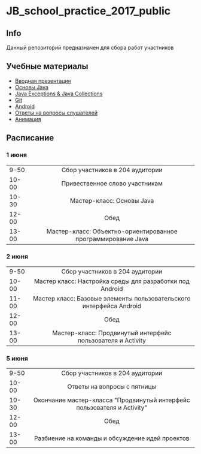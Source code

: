 # JB_school_practice_2017_public

## Info

Данный репозиторий предназначен для сбора работ участников

## Учебные материалы

* [Вводная презентация](https://docs.google.com/presentation/d/1X63gRQO5jpoAVUj6iQeyWCVytaTu4NZO-DtaBtK1Rug/edit?usp=sharing)
* [Основы Java](https://docs.google.com/presentation/d/1Rg7Ixci_gvZJyqN-XHxtfjmYHN0Z0BVveWavDSBwk3w/edit?usp=sharing)
* [Java Exceptions & Java Collections](https://docs.google.com/presentation/d/1-I4j3ZiIdxe8B99IMDKPI3rChSW4daif9IctAHyZKnM/edit?usp=sharing)
* [Git](https://docs.google.com/presentation/d/10VyLtGyOv9pO_GNF3B-9rLK2_QnBHRm-EanDm0ON6k4/edit?usp=sharing)
* [Android](https://docs.google.com/presentation/d/1a4CyT6orEOD_InXQXzLK-QqyuYB_gaJF8kZQw81KZGE/edit?usp=sharing)
* [Ответы на вопросы слушателей](https://docs.google.com/presentation/d/1_jDV1UOhmaTFUciCljty3_xLlb0zqVodXj7q9kVMk3w/edit?usp=sharing)
* [Анимация](https://github.com/OSLL/JB_school_practice_2017_public/blob/master/examples/android/AnimationsShowcase/extra/animations.pptx)

## Расписание

### 1 июня

|       |         |
| ------------- |:-------------:| 
| 9-50 |Сбор участников в 204 аудитории| 
|10-00|Привественное слово участникам|
|10-30|Мастер-класс: Основы Java|
|12-00|Обед|
|13-00|Мастер-класс: Объектно-ориентированное программирование Java|

### 2 июня

|       |         |
| ------------- |:-------------:| 
| 9-50     |Сбор участников в 204 аудитории| 
|10-00|Мастер класс: Настройка среды для разработки под Android |
|11-00|Мастер класс: Базовые элементы пользовательского интерфейса Android|
|12-00|Обед|
|13-00|Мастер-класс: Продвинутый интерфейс пользователя и Activity|

### 5 июня

|       |         |
| ------------- |:-------------:| 
| 9-50|Сбор участников в 204 аудитории| 
|10-00|Ответы на вопросы с пятницы|
|10-30|Окончание мастер-класса "Продвинутый интерфейс пользователя и Activity" |
|12-00|Обед|
|13-00|Разбиение на команды и обсуждение идей проектов|

